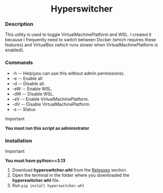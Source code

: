 <h1 align="center">Hyperswitcher</h1>

### Description

This utility is used to toggle VirtualMachinePlatform and WSL. I created it because I frequently need to switch between Docker (which requires these features) and VirtualBox (which runs slower when VirtualMachinePlatform is enabled).

### Commands

- -h      -- Help(you can use this without admin permissions).
- -e      -- Enable all
- -d      -- Disable all.
- -eW     -- Enable WSL.
- -dW     -- Disable WSL.
- -eV     -- Enable VirtualMachinePlatform.
- -dV     -- Disable VirtualMachinePlatform.
- -s      -- Status

> [!IMPORTANT]
> **You must run this script as administrator**

### Installation

> [!IMPORTANT]
> **You must have python>=3.13**

1. Download **hyperswitcher.whl** from the [Releases](https://github.com/exalaolir/hyper_switcher/releases) section.
2. Open the terminal in the folder where you downloaded the **hyperswitcher.whl** file.
3. Run ```pip inslall hyperswitcher.whl```
